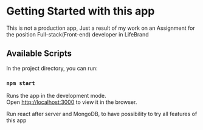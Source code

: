 # Getting Started with this app

This is not a production app, Just a result of my work on an Assignment for the position Full-stack(Front-end) developer in LifeBrand

## Available Scripts

In the project directory, you can run:

### `npm start`

Runs the app in the development mode.\
Open [http://localhost:3000](http://localhost:3000) to view it in the browser.

Run react after server and MongoDB, to have possibility to try all features of this app

